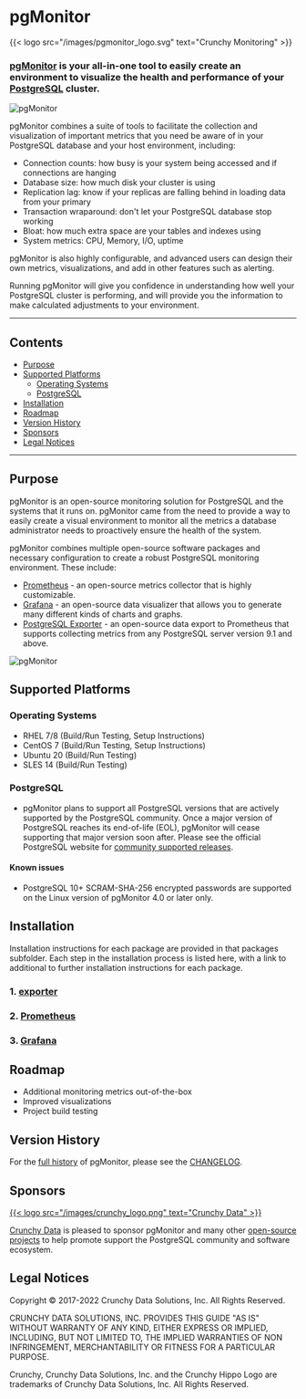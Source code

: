# pgMonitor

{{< logo src="/images/pgmonitor_logo.svg" text="Crunchy Monitoring" >}}

### [pgMonitor](https://github.com/CrunchyData/pgMonitor) is your all-in-one tool to easily create an environment to visualize the health and performance of your [PostgreSQL](http://www.postgresql.org/) cluster.

![pgMonitor](/images/PGMonitor.gif)

pgMonitor combines a suite of tools to facilitate the collection and visualization of important metrics that you need be aware of in your PostgreSQL database and your host environment, including:

- Connection counts: how busy is your system being accessed and if connections are hanging
- Database size: how much disk your cluster is using
- Replication lag: know if your replicas are falling behind in loading data from your primary
- Transaction wraparound: don't let your PostgreSQL database stop working
- Bloat: how much extra space are your tables and indexes using
- System metrics: CPU, Memory, I/O, uptime

pgMonitor is also highly configurable, and advanced users can design their own metrics, visualizations, and add in other features such as alerting.

Running pgMonitor will give you confidence in understanding how well your PostgreSQL cluster is performing, and will provide you the information to make calculated adjustments to your environment.

---

## Contents

- [Purpose](#purpose)
- [Supported Platforms](#supported-platforms)
  - [Operating Systems](#operating-systems)
  - [PostgreSQL](#postgesql)
- [Installation](#installation)
- [Roadmap](#roadmap)
- [Version History](#version-history)
- [Sponsors](#sponsors)
- [Legal Notices](#legal-notices)

---

## Purpose

pgMonitor is an open-source monitoring solution for PostgreSQL and the systems that it runs on. pgMonitor came from the need to provide a way to easily create a visual environment to monitor all the metrics a database administrator needs to proactively ensure the health of the system.

pgMonitor combines multiple open-source software packages and necessary configuration to create a robust PostgreSQL monitoring environment.  These include:

- [Prometheus](https://prometheus.io/) - an open-source metrics collector that is highly customizable.
- [Grafana](https://grafana.com/) - an open-source data visualizer that allows you to generate many different kinds of charts and graphs.
- [PostgreSQL Exporter](https://github.com/wrouesnel/postgres_exporter) - an open-source data export to Prometheus that supports collecting metrics from any PostgreSQL server version 9.1 and above.

![pgMonitor](/images/crunchy-monitoring-arch.png)

## Supported Platforms

### Operating Systems

- RHEL 7/8 (Build/Run Testing, Setup Instructions)
- CentOS 7 (Build/Run Testing, Setup Instructions)
- Ubuntu 20 (Build/Run Testing)
- SLES 14 (Build/Run Testing)

### PostgreSQL

- pgMonitor plans to support all PostgreSQL versions that are actively supported by the PostgreSQL community. Once a major version of PostgreSQL reaches its end-of-life (EOL), pgMonitor will cease supporting that major version soon after. Please see the official PostgreSQL website for [community supported releases](https://www.postgresql.org/support/versioning/).

#### Known issues

- PostgreSQL 10+ SCRAM-SHA-256 encrypted passwords are supported on the Linux version of pgMonitor 4.0 or later only.

## Installation

Installation instructions for each package are provided in that packages subfolder. Each step in the installation process is listed here, with a link to additional to further installation instructions for each package.

### 1. [exporter](/exporter)

### 2. [Prometheus](/prometheus)

### 3. [Grafana](/grafana)

## Roadmap

- Additional monitoring metrics out-of-the-box
- Improved visualizations
- Project build testing

## Version History

For the [full history](/changelog) of pgMonitor, please see the [CHANGELOG](/changelog).

## Sponsors

[{{< logo src="/images/crunchy_logo.png" text="Crunchy Data" >}}](https://www.crunchydata.com/)

[Crunchy Data](https://www.crunchydata.com/) is pleased to sponsor pgMonitor and many other [open-source projects](https://github.com/CrunchyData/) to help promote support the PostgreSQL community and software ecosystem.

## Legal Notices

Copyright © 2017-2022 Crunchy Data Solutions, Inc. All Rights Reserved.

CRUNCHY DATA SOLUTIONS, INC. PROVIDES THIS GUIDE "AS IS" WITHOUT WARRANTY OF ANY KIND, EITHER EXPRESS OR IMPLIED, INCLUDING, BUT NOT LIMITED TO, THE IMPLIED WARRANTIES OF NON INFRINGEMENT, MERCHANTABILITY OR FITNESS FOR A PARTICULAR PURPOSE.

Crunchy, Crunchy Data Solutions, Inc. and the Crunchy Hippo Logo are trademarks of Crunchy Data Solutions, Inc. All Rights Reserved.

